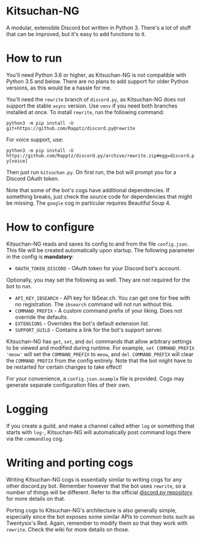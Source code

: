 # Kitsuchan-NG

A modular, extensible Discord bot written in Python 3. There's a lot of stuff that can be
improved, but it's easy to add functions to it.

# How to run
You'll need Python 3.6 or higher, as Kitsuchan-NG is not compatible with Python 3.5 and below.
There are no plans to add support for older Python versions, as this would be a hassle for me.

You'll need the `rewrite` branch of `discord.py`, as Kitsuchan-NG does not support the stable
`async` version. Use `venv` if you need both branches installed at once. To install `rewrite`,
run the following command:

```python3 -m pip install -U git+https://github.com/Rapptz/discord.py@rewrite```

For voice support, use:

```python3 -m pip install -U https://github.com/Rapptz/discord.py/archive/rewrite.zip#egg=discord.py[voice]```

Then just run `kitsuchan.py`. On first run, the bot will prompt you for a Discord OAuth token.

Note that some of the bot's cogs have additional dependencies. If something breaks, just check
the source code for dependencies that might be missing. The `google` cog in particular requires
Beautiful Soup 4.

# How to configure

Kitsuchan-NG reads and saves its config to and from the file `config.json`. This file will be
created automatically upon startup. The following parameter in the config is **mandatory**:

* `OAUTH_TOKEN_DISCORD` - OAuth token for your Discord bot's account.

Optionally, you may set the following as well. They are not required for the bot to run.

* `API_KEY_IBSEARCH` - API key for IbSear.ch. You can get one for free with no registration.
  The `ibsearch` command will not run without this.
* `COMMAND_PREFIX` - A custom command prefix of your liking. Does not override the defaults.
* `EXTENSIONS` - Overrides the bot's default extension list.
* `SUPPORT_GUILD` - Contains a link for the bot's support server.

Kitsuchan-NG has `get`, `set`, and `del` commands that allow arbitrary settings to be viewed and
modified during runtime. For example, `set COMMAND_PREFIX 'meow'` will set the `COMMAND_PREFIX`
to `meow`, and `del COMMAND_PREFIX` will clear the `COMMAND_PREFIX` from the config entirely. Note
that the bot might have to be restarted for certain changes to take effect!

For your convenience, a `config.json.example` file is provided. Cogs may generate separate
configuration files of their own.

# Logging

If you create a guild, and make a channel called either `log` or something that starts with `log-`,
Kitsuchan-NG will automatically post command logs there via the `commandlog` cog.

# Writing and porting cogs

Writing Kitsuchan-NG cogs is essentially similar to writing cogs for any other discord.py bot.
Remember however that the bot uses `rewrite`, so a number of things will be different. Refer to the
official [discord.py repository](https://github.com/Rapptz/discord.py/tree/rewrite/) for more
details on that.

Porting cogs to Kitsuchan-NG's architecture is also generally simple, especially since the bot
exposes some similar APIs to common bots such as Twentysix's Red. Again, remember to modify them so
that they work with `rewrite`. Check the wiki for more details on those.
